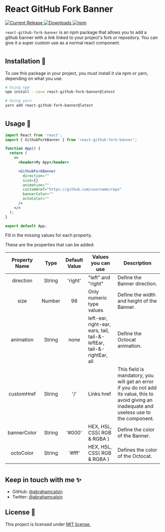 # React GitHub Fork Banner

<p align="left">
  <a href="https://www.npmjs.com/package/react-github-fork-banner">
    <img src="https://img.shields.io/npm/v/react-github-fork-banner.svg?style=flat-square" alt="Current Release" />
  </a>
  <a href="https://www.npmjs.com/package/react-github-fork-banner">
    <img src="https://badgen.net/npm/dt/react-github-fork-banner?style=flat-square" alt="Downloads" />
  </a>
  <a href="https://github.com/abrahamcalsin/github-fork-banner/blob/main/LICENSE">
    <img alt="npm" src="https://img.shields.io/npm/l/react-github-fork-banner?style=flat-square" alt="License">
  </a>
</p>

<code>react-github-fork-banner</code> is an npm package that allows you to add a github banner with a link linked to your project's fork or repository. You can give it a super custom use as a normal react component.

#

## Installation 🔨

To use this package in your project, you must install it via npm or yarn, depending on what you use.

```bash
# Using npm
npm install --save react-github-fork-banner@latest

# Using yarn
yarn add react-github-fork-banner@latest
```

#

## Usage 🚀

```jsx
import React from 'react';
import { GithubForkBanner } from 'react-github-fork-banner';

function App() {
  return (
    <>
      <header>My App</header>

      <GithubForkBanner
        direction=""
        size={}
        animation=""
        customHref="https://github.com/username/repo"
        bannerColor=""
        octoColor=""
      />
    </>
  );
}

export default App;
```

Fill in the missing values for each property.

These are the properties that can be added:

| Property Name |  Type  | Default Value | Values you can use                                                    | Description                                                                                                                                      |
| :-----------: | :----: | :-----------: | --------------------------------------------------------------------- | ------------------------------------------------------------------------------------------------------------------------------------------------ |
|   direction   | String |    'right'    | "left" and "right"                                                    | Define the Banner direction.                                                                                                                     |
|     size      | Number |      98       | Only numeric type values                                              | Define the width and height of the Banner.                                                                                                       |
|   animation   | String |     none      | left-ear, right-ear, ears, tail, tail-&-leftEar, tail-&-rightEar, all | Define the Octocat animation.                                                                                                                    |
|  customHref   | String |      '/'      | Links href                                                            | This field is mandatory, you will get an error if you do not add its value, this to avoid giving an inadequate and useless use to the component. |
|  bannerColor  | String |    '#000'     | HEX, HSL, CSS( RGB & RGBA )                                           | Define the color of the Banner.                                                                                                                  |
|   octoColor   | String |    '#fff'     | HEX, HSL, CSS( RGB & RGBA )                                           | Defines the color of the Octocat.                                                                                                                |

#

## Keep in touch with me ✨

- GitHub: [@abrahamcalsin](https://github.com/abrahamcalsin)
- Twitter: [@abrahamcalsin](https://twitter.com/abraham_calsin)

## License 🔑

This project is licensed under <a href="https://github.com/abrahamcalsin/react-github-fork-banner/blob/main/LICENSE">MIT license.</a>
